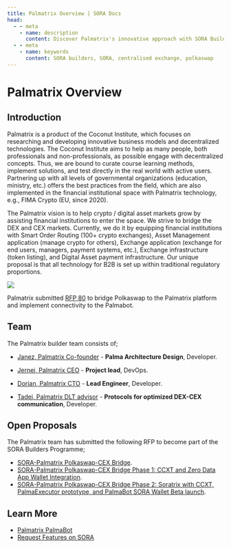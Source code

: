 ```yaml
---
title: Palmatrix Overview | SORA Docs
head:
  - - meta
    - name: description
      content: Discover Palmatrix's innovative approach with SORA Builders, bridging Polkaswap to CEX. Learn about the team's proposals and Coconut Institute's decentralized tech.
  - - meta
    - name: keywords
      content: SORA builders, SORA, centralised exchange, polkaswap
---
```


# Palmatrix Overview

## Introduction

Palmatrix is a product of the Coconut Institute, which focuses on researching and developing innovative business models and decentralized technologies.
The Coconut Institute aims to help as many people, both professionals and non-professionals, as
possible engage with decentralized concepts. Thus, we are bound to curate course learning methods, implement solutions, and test directly
in the real world with active users. Partnering up with all levels of
governmental organizations (education, ministry, etc.) offers the best
practices from the field, which are also implemented in the financial
institutional space with Palmatrix technology, e.g., FIMA Crypto (EU, since 2020).

The Palmatrix vision is to help crypto / digital asset markets grow by assisting financial institutions to enter the space. We strive to bridge the DEX and CEX markets. Currently, we do it by equipping financial institutions with Smart Order Routing (100+ crypto exchanges), Asset Management application (manage crypto for others), Exchange application (exchange for end users, managers, payment systems, etc.), Exchange infrastructure (token listing), and Digital Asset payment infrastructure. Our unique proposal is that all technology for B2B is set up within traditional regulatory proportions.

![](/.gitbook/assets/palmatrix-logo.png)

Palmatrix submitted [RFP 80](https://github.com/sora-xor/rfps/issues/80) to bridge Polkaswap to the Palmatrix platform and implement connectivity to the Palmabot.

## Team

The Palmatrix builder team consists of;

- [Janez, Palmatrix
  Co-founder](https://www.linkedin.com/in/kostanjsek/) -
  **Palma Architecture Design**, Developer.

- [Jernej, Palmatrix CEO](http://si.linkedin.com/in/jernejvrcko) -
  **Project lead**, DevOps.
- [Dorian, Palmatrix CTO](https://www.linkedin.com/in/42dorian/) -
  **Lead Engineer**, Developer.

- [Tadej, Palmatrix DLT
  advisor](https://www.linkedin.com/in/tadej-fius/) -
  **Protocols for optimized DEX-CEX communication**, Developer.

## Open Proposals

The Palmatrix team has submitted the following RFP to become part of the SORA Builders Programme;

- [SORA-Palmatrix Polkaswap-CEX Bridge](https://github.com/sora-xor/rfps/issues/80).
- [SORA-Palmatrix Polkaswap-CEX Bridge Phase 1: CCXT and Zero Data App Wallet Integration](https://github.com/sora-xor/rfps/issues/85).
- [SORA-Palmatrix Polkaswap-CEX Bridge Phase 2: Soratrix with CCXT, PalmaExecutor prototype, and PalmaBot SORA Wallet Beta launch](https://github.com/sora-xor/rfps/issues/101).

## Learn More

- [Palmatrix PalmaBot](/palmatrix-palmabot)
- [Request Features on SORA](/rfp)
